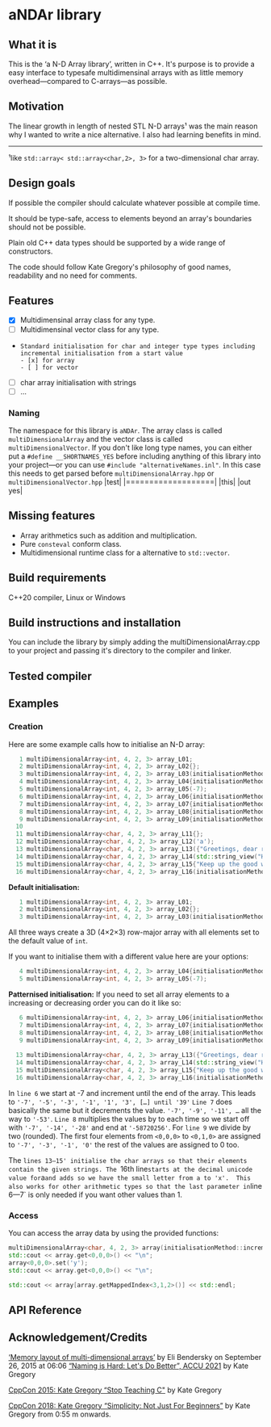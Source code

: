 # aNDAr library
## What it is
This is the ‘a N-D Array library’, written in C++. It's purpose is to provide a easy interface to typesafe multidimensinal arrays with as little memory overhead—compared to C-arrays—as possible.


## Motivation
The linear growth in length of nested STL N-D arrays¹ was the main reason why I wanted to write a nice alternative. I also had learning benefits in mind.

___
¹like `std::array< std::array<char,2>, 3>` for a two-dimensional char array.


## Design goals
If possible the compiler should calculate whatever possible at compile time.

It should be type-safe, access to elements beyond an array's boundaries should not be possible.

Plain old C++ data types should be supported by a wide range of constructors.

The code should follow Kate Gregory's philosophy of good names, readability and no need for comments.

## Features
- [x] Multidimensinal array class for any type.
- [ ] Multidimensinal vector class for any type.
-     Standard initialisation for char and integer type types including incremental initialisation from a start value
      - [x] for array
      - [ ] for vector
- [ ] char array initialisation with strings
- [ ] ...

### Naming
The namespace for this library is `aNDAr`. The array class is called `multiDimensionalArray` and the vector class is called `multiDimensionalVector`.
If you don't like long type names, you can either put a `#define __SHORTNAMES_YES` before including anything of this library into your project—or you can use `#include "alternativeNames.inl"`. In this case this needs to get parsed before `multiDimensionalArray.hpp` or `multiDimensionalVector.hpp`
|test|
|===================|
|this|
|out yes|

## Missing features
- Array arithmetics such as addition and multiplication.
- Pure `consteval` conform class.
- Multidimensional runtime class for a alternative to `std::vector`.


## Build requirements
C++20 compiler, Linux or Windows


## Build instructions and installation
You can include the library by simply adding the multiDimensionalArray.cpp to your project and passing it's directory to the compiler and linker.


## Tested compiler

## Examples

### Creation
Here are some example calls how to initialise an N-D array:
```cpp
   1 multiDimensionalArray<int, 4, 2, 3> array_L01;
   2 multiDimensionalArray<int, 4, 2, 3> array_L02{};
   3 multiDimensionalArray<int, 4, 2, 3> array_L03(initialisationMethod::typeDefaultTo);
   4 multiDimensionalArray<int, 4, 2, 3> array_L04{initialisationMethod::typeDefaultTo, -7};
   5 multiDimensionalArray<int, 4, 2, 3> array_L05(-7);
   6 multiDimensionalArray<int, 4, 2, 3> array_L06{initialisationMethod::incrementFrom, -7, 2};
   7 multiDimensionalArray<int, 4, 2, 3> array_L07{initialisationMethod::decrementFrom, -7, 2};
   8 multiDimensionalArray<int, 4, 2, 3> array_L08{initialisationMethod::multiplyFromBy, -7, 2};
   9 multiDimensionalArray<int, 4, 2, 3> array_L09{initialisationMethod::divideFromBy, -7, 2};
  10 
  11 multiDimensionalArray<char, 4, 2, 3> array_L11{};
  12 multiDimensionalArray<char, 4, 2, 3> array_L12('a');
  13 multiDimensionalArray<char, 4, 2, 3> array_L13({"Greetings, dear readers."});
  14 multiDimensionalArray<char, 4, 2, 3> array_L14(std::string_view("How are you doing today?"));
  15 multiDimensionalArray<char, 4, 2, 3> array_L15{"Keep up the good work :)"};
  16 multiDimensionalArray<char, 4, 2, 3> array_L16(initialisationMethod::incrementFrom, 'a');

```
__Default initialisation:__
```cpp
   1 multiDimensionalArray<int, 4, 2, 3> array_L01;
   2 multiDimensionalArray<int, 4, 2, 3> array_L02{};
   3 multiDimensionalArray<int, 4, 2, 3> array_L03(initialisationMethod::typeDefaultTo);
```
All three ways create a 3D (4×2×3) row-major array with all elements set to the default value of `int`.

If you want to initialise them with a different value here are your options:
```cpp
   4 multiDimensionalArray<int, 4, 2, 3> array_L04{initialisationMethod::typeDefaultTo, -7};
   5 multiDimensionalArray<int, 4, 2, 3> array_L05(-7);
```

__Patternised initialisation:__
If you need to set all array elements to a increasing or decreasing order you can do it like so:
```cpp
   6 multiDimensionalArray<int, 4, 2, 3> array_L06{initialisationMethod::incrementFrom, -7, 2};
   7 multiDimensionalArray<int, 4, 2, 3> array_L07{initialisationMethod::decrementFrom, -7, 2};
   8 multiDimensionalArray<int, 4, 2, 3> array_L08{initialisationMethod::multiplyFromBy, -7, 2};
   9 multiDimensionalArray<int, 4, 2, 3> array_L09{initialisationMethod::divideFromBy, -7, 2};
   
  13 multiDimensionalArray<char, 4, 2, 3> array_L13({"Greetings, dear readers."});
  14 multiDimensionalArray<char, 4, 2, 3> array_L14(std::string_view("How are you doing today?"));
  15 multiDimensionalArray<char, 4, 2, 3> array_L15{"Keep up the good work :)"};
  16 multiDimensionalArray<char, 4, 2, 3> array_L16(initialisationMethod::incrementFrom, 'a');
```
In `line 6` we start at -7 and increment until the end of the array. This leads to `'-7', '-5', '-3', '-1', '1', '3', […] until '39'`
`Line 7` does basically the same but it decrements the value. `'-7', '-9', '-11', …` all the way to `'-53'`.
`Line 8` multiplies the values by to each time so we start off with `'-7', '-14', '-28'` and end at `'-58720256'`.
For `line 9` we divide by two (rounded). The first four elements from `<0,0,0>` to `<0,1,0>` are assigned to `'-7', '-3', '-1', '0'` the rest of the values are assigned to 0 too.

The `lines 13—15' initialise the char arrays so that their elements contain the given strings.
The `16th line` starts at the decimal unicode value for `a` and adds so we have the small letter from a to 'x'. 
This also works for other arithmetic types so that the last parameter in `line 6—7` is only needed if you want other values than 1.

### Access
You can access the array data by using the provided functions:
```cpp
multiDimensionalArray<char, 4, 2, 3> array(initialisationMethod::incrementFrom, 'a');
std::cout << array.get<0,0,0>() << "\n";
array<0,0,0>.set('y');
std::cout << array.get<0,0,0>() << "\n";

std::cout << array[array.getMappedIndex<3,1,2>()] << std::endl;
```


## API Reference


## Acknowledgement/Credits
[‘Memory layout of multi-dimensional arrays’](https://eli.thegreenplace.net/2015/memory-layout-of-multi-dimensional-arrays/) by Eli Bendersky on September 26, 2015 at 06:06
[“Naming is Hard: Let's Do Better”, ACCU 2021](https://www.youtube.com/watch?v=ZDluHz-ybPE) by Kate Gregory

[CppCon 2015: Kate Gregory “Stop Teaching C"](https://www.youtube.com/watch?v=YnWhqhNdYyk) by Kate Gregory

[CppCon 2018: Kate Gregory “Simplicity: Not Just For Beginners”](https://www.youtube.com/watch?v=n0Ak6xtVXno) by Kate Gregory from 0:55 m onwards.
